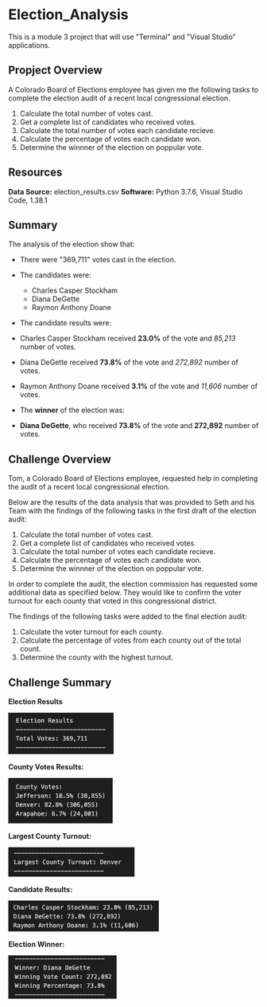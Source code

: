 # Election_Analysis
This is a module 3 project that will use "Terminal" and "Visual Studio" applications.

## Propject Overview

A Colorado Board of Elections employee has given me the following tasks to complete the election audit of a recent local congressional election.

1. Calculate the total number of votes cast.
2. Get a complete list of candidates who received votes.
3. Calculate the total number of votes each candidate recieve.
4. Calculate the percentage of votes each candidate won.
5. Determine the winnner of the election on poppular vote.

## Resources

**Data Source:** election_results.csv
**Software:** Python 3.7.6, Visual Studio Code, 1.38.1

## Summary

The analysis of the election show that:

- There were "369,711" votes cast in the election.
- The candidates were:
  - Charles Casper Stockham
  - Diana DeGette
  - Raymon Anthony Doane
  
 - The candidate results were:
  - Charles Casper Stockham received **23.0%** of the vote and *85,213* number of votes.
  - Diana  DeGette received **73.8%** of the vote and *272,892* number of votes.
  - Raymon Anthony Doane received **3.1%** of the vote and *11,606* number of votes.
  
 - The **winner** of the election was:
 
  - **Diana DeGette**, who received **73.8%** of the vote and **272,892** number of votes.
  
  ## Challenge Overview
  
Tom, a Colorado Board of Elections employee, requested help in completing the audit of a recent local congressional election.
  
Below are the results of the data analysis that was provided to Seth and his Team with the findings of the following tasks in the first draft of the election audit:
  
1. Calculate the total number of votes cast.
2. Get a complete list of candidates who received votes.
3. Calculate the total number of votes each candidate recieve.
4. Calculate the percentage of votes each candidate won.
5. Determine the winnner of the election on poppular vote.
  
In order to complete the audit, the election commission has requested some additional data as specified below. They would like to confirm the voter turnout for each county that voted in this congressional district.
  
The findings of the following tasks were added to the final election audit:

1. Calculate the voter turnout for each county.
2. Calculate the percentage of votes from each county out of the total count.
3. Determine the county with the highest turnout.
  
  ## Challenge Summary
   
  **Election Results**
  
  ![](./Resources/Election_Results.png)
  
  **County Votes Results:**
  
  ![](./Resources/County_Votes_Results.png)
  
  **Largest County Turnout:** 
  
  ![](./Resources/Largest_County_Turnout.png)
  
  **Candidate Results:**
  
  ![](./Resources/Candidate_Results.png)
  
  **Election Winner:**
  
  ![](./Resources/Election_Winner.png)
 
